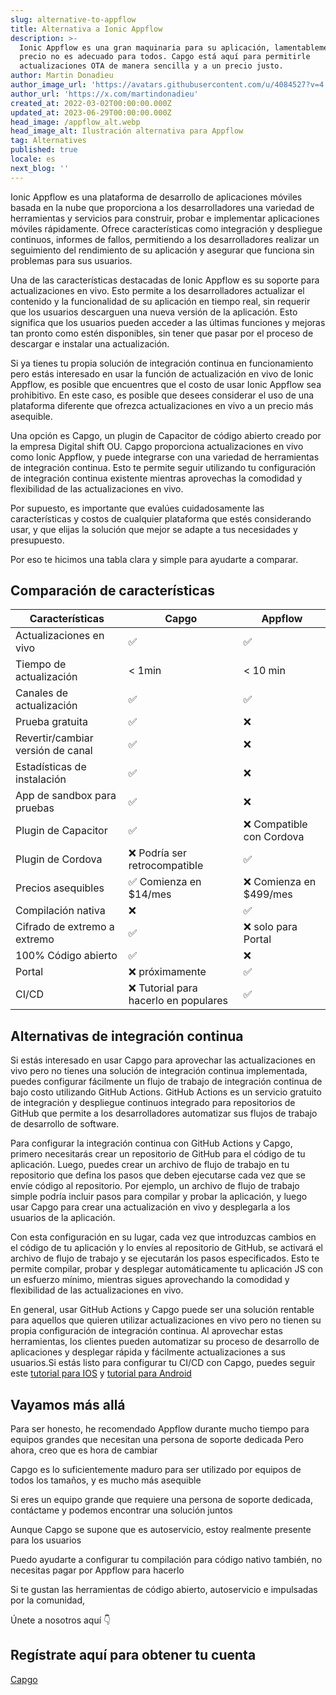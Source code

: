 ```yaml
---
slug: alternative-to-appflow
title: Alternativa a Ionic Appflow
description: >-
  Ionic Appflow es una gran maquinaria para su aplicación, lamentablemente el
  precio no es adecuado para todos. Capgo está aquí para permitirle
  actualizaciones OTA de manera sencilla y a un precio justo.
author: Martin Donadieu
author_image_url: 'https://avatars.githubusercontent.com/u/4084527?v=4'
author_url: 'https://x.com/martindonadieu'
created_at: 2022-03-02T00:00:00.000Z
updated_at: 2023-06-29T00:00:00.000Z
head_image: /appflow_alt.webp
head_image_alt: Ilustración alternativa para Appflow
tag: Alternatives
published: true
locale: es
next_blog: ''
---
```


Ionic Appflow es una plataforma de desarrollo de aplicaciones móviles basada en la nube que proporciona a los desarrolladores una variedad de herramientas y servicios para construir, probar e implementar aplicaciones móviles rápidamente. Ofrece características como integración y despliegue continuos, informes de fallos, permitiendo a los desarrolladores realizar un seguimiento del rendimiento de su aplicación y asegurar que funciona sin problemas para sus usuarios.

Una de las características destacadas de Ionic Appflow es su soporte para actualizaciones en vivo. Esto permite a los desarrolladores actualizar el contenido y la funcionalidad de su aplicación en tiempo real, sin requerir que los usuarios descarguen una nueva versión de la aplicación. Esto significa que los usuarios pueden acceder a las últimas funciones y mejoras tan pronto como estén disponibles, sin tener que pasar por el proceso de descargar e instalar una actualización.

Si ya tienes tu propia solución de integración continua en funcionamiento pero estás interesado en usar la función de actualización en vivo de Ionic Appflow, es posible que encuentres que el costo de usar Ionic Appflow sea prohibitivo. En este caso, es posible que desees considerar el uso de una plataforma diferente que ofrezca actualizaciones en vivo a un precio más asequible.

Una opción es Capgo, un plugin de Capacitor de código abierto creado por la empresa Digital shift OU. Capgo proporciona actualizaciones en vivo como Ionic Appflow, y puede integrarse con una variedad de herramientas de integración continua. Esto te permite seguir utilizando tu configuración de integración continua existente mientras aprovechas la comodidad y flexibilidad de las actualizaciones en vivo.

Por supuesto, es importante que evalúes cuidadosamente las características y costos de cualquier plataforma que estés considerando usar, y que elijas la solución que mejor se adapte a tus necesidades y presupuesto.

Por eso te hicimos una tabla clara y simple para ayudarte a comparar.

## Comparación de características

| Características | Capgo | Appflow |
| --- | --- | --- |
| Actualizaciones en vivo | ✅ | ✅ |
| Tiempo de actualización | < 1min | < 10 min |
| Canales de actualización | ✅ | ✅ |
| Prueba gratuita | ✅ | ❌ |
| Revertir/cambiar versión de canal | ✅ | ❌ |
| Estadísticas de instalación | ✅ | ❌ |
| App de sandbox para pruebas | ✅ | ❌ |
| Plugin de Capacitor | ✅ | ❌ Compatible con Cordova |
| Plugin de Cordova | ❌ Podría ser retrocompatible | ✅ |
| Precios asequibles | ✅ Comienza en $14/mes | ❌ Comienza en $499/mes |
| Compilación nativa | ❌ | ✅ |
| Cifrado de extremo a extremo | ✅ | ❌ solo para Portal |
| 100% Código abierto | ✅ | ❌ |
| Portal | ❌ próximamente | ✅ |
| CI/CD | ❌ Tutorial para hacerlo en populares | ✅ |

## Alternativas de integración continua

Si estás interesado en usar Capgo para aprovechar las actualizaciones en vivo pero no tienes una solución de integración continua implementada, puedes configurar fácilmente un flujo de trabajo de integración continua de bajo costo utilizando GitHub Actions. GitHub Actions es un servicio gratuito de integración y despliegue continuos integrado para repositorios de GitHub que permite a los desarrolladores automatizar sus flujos de trabajo de desarrollo de software.

Para configurar la integración continua con GitHub Actions y Capgo, primero necesitarás crear un repositorio de GitHub para el código de tu aplicación. Luego, puedes crear un archivo de flujo de trabajo en tu repositorio que defina los pasos que deben ejecutarse cada vez que se envíe código al repositorio. Por ejemplo, un archivo de flujo de trabajo simple podría incluir pasos para compilar y probar la aplicación, y luego usar Capgo para crear una actualización en vivo y desplegarla a los usuarios de la aplicación.

Con esta configuración en su lugar, cada vez que introduzcas cambios en el código de tu aplicación y lo envíes al repositorio de GitHub, se activará el archivo de flujo de trabajo y se ejecutarán los pasos especificados. Esto te permite compilar, probar y desplegar automáticamente tu aplicación JS con un esfuerzo mínimo, mientras sigues aprovechando la comodidad y flexibilidad de las actualizaciones en vivo.

En general, usar GitHub Actions y Capgo puede ser una solución rentable para aquellos que quieren utilizar actualizaciones en vivo pero no tienen su propia configuración de integración continua. Al aprovechar estas herramientas, los clientes pueden automatizar su proceso de desarrollo de aplicaciones y desplegar rápida y fácilmente actualizaciones a sus usuarios.Si estás listo para configurar tu CI/CD con Capgo, puedes seguir este [tutorial para IOS](https://capgoapp/blog/automatic-capacitor-ios-build-github-action/) y [tutorial para Android](https://capgoapp/blog/automatic-capacitor-android-build-github-action/)

## Vayamos más allá

Para ser honesto, he recomendado Appflow durante mucho tiempo para equipos grandes que necesitan una persona de soporte dedicada
Pero ahora, creo que es hora de cambiar

Capgo es lo suficientemente maduro para ser utilizado por equipos de todos los tamaños, y es mucho más asequible

Si eres un equipo grande que requiere una persona de soporte dedicada, contáctame y podemos encontrar una solución juntos

Aunque Capgo se supone que es autoservicio, estoy realmente presente para los usuarios

Puedo ayudarte a configurar tu compilación para código nativo también, no necesitas pagar por Appflow para hacerlo

Si te gustan las herramientas de código abierto, autoservicio e impulsadas por la comunidad,

Únete a nosotros aquí 👇

## Regístrate aquí para obtener tu cuenta

[Capgo](/register/)